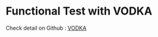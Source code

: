 # Functional Test with VODKA

Check detail on Github : [VODKA](https://github.com/dreamerslab/vodka)
